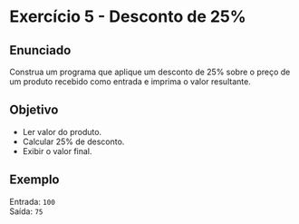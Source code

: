 # Exercício 5 - Desconto de 25%

## Enunciado
Construa um programa que aplique um desconto de 25% sobre o preço de um produto recebido como entrada e imprima o valor resultante.  

## Objetivo
- Ler valor do produto.
- Calcular 25% de desconto.
- Exibir o valor final.

## Exemplo
Entrada: `100`  
Saída: `75`
